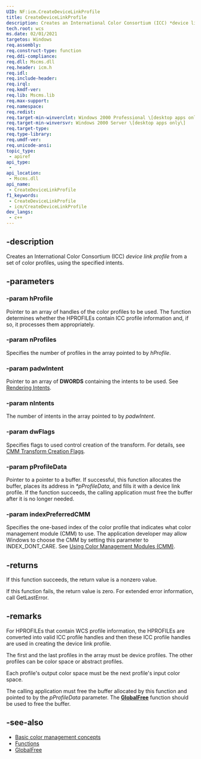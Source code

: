 ```yaml
---
UID: NF:icm.CreateDeviceLinkProfile
title: CreateDeviceLinkProfile
description: Creates an International Color Consortium (ICC) *device link profile* from a set of color profiles, using the specified intents.
tech.root: wcs
ms.date: 02/01/2021
targetos: Windows
req.assembly: 
req.construct-type: function
req.ddi-compliance: 
req.dll: Mscms.dll
req.header: icm.h
req.idl: 
req.include-header: 
req.irql: 
req.kmdf-ver: 
req.lib: Mscms.lib
req.max-support: 
req.namespace: 
req.redist: 
req.target-min-winverclnt: Windows 2000 Professional \[desktop apps only\]
req.target-min-winversvr: Windows 2000 Server \[desktop apps only\]
req.target-type: 
req.type-library: 
req.umdf-ver: 
req.unicode-ansi: 
topic_type:
 - apiref
api_type:
 - 
api_location:
 - Mscms.dll
api_name:
 - CreateDeviceLinkProfile
f1_keywords:
 - CreateDeviceLinkProfile
 - icm/CreateDeviceLinkProfile
dev_langs:
 - c++
---
```


## -description

Creates an International Color Consortium (ICC) *device link profile* from a set of color profiles, using the specified intents.

## -parameters

### -param hProfile

Pointer to an array of handles of the color profiles to be used. The function determines whether the HPROFILEs contain ICC profile information and, if so, it processes them appropriately.

### -param nProfiles

Specifies the number of profiles in the array pointed to by *hProfile*.

### -param padwIntent

Pointer to an array of **DWORDS** containing the intents to be used. See [Rendering Intents](rendering-intents.md).

### -param nIntents

The number of intents in the array pointed to by *padwIntent*.

### -param dwFlags

Specifies flags to used control creation of the transform. For details, see [CMM Transform Creation Flags](cmm-transform-creation-flags.md).

### -param pProfileData

Pointer to a pointer to a buffer. If successful, this function allocates the buffer, places its address in *\*pProfileData*, and fills it with a device link profile. If the function succeeds, the calling application must free the buffer after it is no longer needed.

### -param indexPreferredCMM

Specifies the one-based index of the color profile that indicates what color management module (CMM) to use. The application developer may allow Windows to choose the CMM by setting this parameter to INDEX\_DONT\_CARE. See [Using Color Management Modules (CMM)](using-color-management-modules--cmm.md).

## -returns

If this function succeeds, the return value is a nonzero value.

If this function fails, the return value is zero. For extended error information, call GetLastError.

## -remarks

For HPROFILEs that contain WCS profile information, the HPROFILEs are converted into valid ICC profile handles and then these ICC profile handles are used in creating the device link profile.

The first and the last profiles in the array must be device profiles. The other profiles can be color space or abstract profiles.

Each profile's output color space must be the next profile's input color space.

The calling application must free the buffer allocated by this function and pointed to by the *pProfileData* parameter. The [**GlobalFree**](/windows/win32/api/winbase/nf-winbase-globalfree) function should be used to free the buffer.

## -see-also

* [Basic color management concepts](ms536813\(v=vs.85\).md)
* [Functions](/windows/win32/wcs/functions)
* [GlobalFree](/windows/win32/api/winbase/nf-winbase-globalfree)
